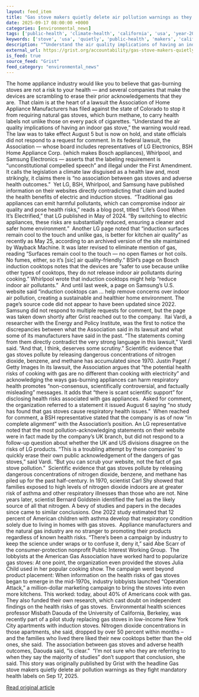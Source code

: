 ```yaml
---
layout: feed_item
title: "Gas stove makers quietly delete air pollution warnings as they fight mandatory health labels"
date: 2025-09-17 08:00:00 +0000
categories: [environmental_news]
tags: ['public-health', 'climate-health', 'california', 'usa', 'year-2024']
keywords: ['stove', 'usa', 'quietly', 'public-health', 'makers', 'california', 'climate-health', 'year-2024']
description: "“Understand the air quality implications of having an indoor gas stove,” the warning would read"
external_url: https://grist.org/accountability/gas-stove-makers-quietly-delete-air-pollution-warnings-as-they-fight-mandatory-health-labels/
is_feed: true
source_feed: "Grist"
feed_category: "environmental_news"
---
```


The home appliance industry would like you to believe that gas-burning stoves are not a risk to your health — and several companies that make the devices are scrambling to erase their prior acknowledgements that they are.&nbsp; That claim is at the heart of a lawsuit the Association of Home Appliance Manufacturers has filed against the state of Colorado to stop it from requiring natural gas stoves, which burn methane, to carry health labels not unlike those on every pack of cigarettes. “Understand the air quality implications of having an indoor gas stove,” the warning would read. The law was to take effect August 5 but is now on hold, and state officials did not respond to a request for comment. In its federal lawsuit, the Association — whose board includes representatives of LG Electronics, BSH Home Appliance Corp. (which makes Bosch appliances), Whirlpool, and Samsung Electronics — asserts that the labeling requirement is “unconstitutional compelled speech” and illegal under the First Amendment. It calls the legislation a climate law disguised as a health law and, most strikingly, it claims there is “no association between gas stoves and adverse health outcomes.”&nbsp; Yet LG, BSH, Whirlpool, and Samsung have published information on their websites directly contradicting that claim and lauded the health benefits of electric and induction stoves.&nbsp; “Traditional gas appliances can emit harmful pollutants, which can compromise indoor air quality and pose health risks,” reads a blog post, titled “Life’s Good When It’s Electrified,” that LG published in May of 2024. “By switching to electric appliances, these risks are substantially reduced, ensuring a cleaner and safer home environment.”&nbsp; Another LG page noted that “induction surfaces remain cool to the touch and unlike gas, is better for kitchen air quality” as recently as May 25, according to an archived version of the site maintained by Wayback Machine. It was later revised to eliminate mention of gas, reading “Surfaces remain cool to the touch — no open flames or hot coils. No fumes, either, so it’s [sic] air quality-friendly.” BSH’s page on Bosch induction cooktops notes that the devices are “safer to use because unlike other types of cooktops, they do not release indoor air pollutants during cooking.” Whirlpool wrote that induction cooktops might help “reduce indoor air pollutants.”&nbsp; And until last week, a page on Samsung’s U.S. website said “induction cooktops can … help remove concerns over indoor air pollution, creating a sustainable and healthier home environment. The page’s source code did not appear to have been updated since 2022. Samsung did not respond to multiple requests for comment, but the page was taken down shortly after Grist reached out to the company.&nbsp; Itai Vardi, a researcher with the Energy and Policy Institute, was the first to notice the discrepancies between what the Association said in its lawsuit and what some of its manufacturers have said in the past. “The statements coming from them directly contradict the very strong language in this lawsuit,” Vardi said. “And that, I think, deserves some scrutiny.” Scientific evidence that gas stoves pollute by releasing dangerous concentrations of nitrogen dioxide, benzene, and methane has accumulated since 1970. Justin Paget / Getty Images In its lawsuit, the Association argues that “the potential health risks of cooking with gas are no different than cooking with electricity” and acknowledging the ways gas-burning appliances can harm respiratory health promotes “non-consensus, scientifically controversial, and factually misleading” messages. It adds that “there is scant scientific support” for disclosing health risks associated with gas appliances.&nbsp; Asked for comment, the organization referred to a statement it issued August 6 saying “no study has found that gas stoves cause respiratory health issues.”&nbsp; When reached for comment, a BSH representative stated that the company is as of now “in complete alignment” with the Association’s position. An LG representative noted that the most pollution-acknowledging statements on their website were in fact made by the company’s UK branch, but did not respond to a follow-up question about whether the UK and US divisions disagree on the risks of LG products. “This is a troubling attempt by these companies&#8217; to quickly erase their own public acknowledgement of the dangers of gas stoves,” said Vardi. “But you can scrub your website, not the fact of gas stove pollution.”&nbsp; Scientific evidence that gas stoves pollute by releasing dangerous concentrations of nitrogen dioxide, benzene, and methane has piled up for the past half-century. In 1970, scientist Carl Shy showed that families exposed to high levels of nitrogen dioxide indoors are at greater risk of asthma and other respiratory illnesses than those who are not. Nine years later, scientist Bernard Goldstein identified the fuel as the likely source of all that nitrogen. A bevy of studies and papers in the decades since came to similar conclusions. One 2022 study estimated that 12 percent of American children with asthma develop that respiratory condition solely due to living in homes with gas stoves.&nbsp; Appliance manufacturers and the natural gas industry are no stranger to promoting their products regardless of known health risks. “There&#8217;s been a campaign by industry to keep the science under wraps or to confuse it, deny it,” said Abe Scarr of the consumer-protection nonprofit Public Interest Working Group.&nbsp; The lobbyists at the American Gas Association have worked hard to popularize gas stoves: At one point, the organization even provided the stoves Julia Child used in her popular cooking show. The campaign went beyond product placement: When information on the health risks of gas stoves began to emerge in the mid-1970s, industry lobbyists launched “Operation Attack,” a million-dollar marketing campaign to bring the stoves into even more kitchens. This worked: today, about 40% of Americans cook with gas. They also funded their own research, which cast doubt on independent findings on the health risks of gas stoves.&nbsp; Environmental health sciences professor Misbath Daouda of the University of California, Berkeley, was recently part of a pilot study replacing gas stoves in low-income New York City apartments with induction stoves. Nitrogen dioxide concentrations in those apartments, she said, dropped by over 50 percent within months – and the families who lived there liked their new cooktops better than the old ones, she said.&nbsp; The association between gas stoves and adverse health outcomes, Daouda said, “is clear.”&nbsp; “I’m not sure who they are referring to when they say the majority of studies” don’t support that conclusion, she said. This story was originally published by Grist with the headline Gas stove makers quietly delete air pollution warnings as they fight mandatory health labels on Sep 17, 2025.

[Read original article](https://grist.org/accountability/gas-stove-makers-quietly-delete-air-pollution-warnings-as-they-fight-mandatory-health-labels/)
